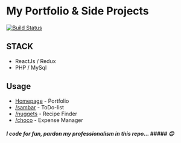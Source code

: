 # My Portfolio & Side Projects #

[![Build Status](https://travis-ci.org/varunthefalcon/varunthefalcon.github.io.svg?branch=master)](https://travis-ci.org/varunthefalcon/varunthefalcon.github.io)

## STACK ##

* ReactJs / Redux
* PHP / MySql

## Usage ##

* [Homepage](http://varun-thefalcon.github.io/)  -  Portfolio
* [/sambar](http://varun-thefalcon.github.io/sambar)   -  ToDo-list 
* [/nuggets](http://varun-thefalcon.github.io/nuggets)  -  Recipe Finder
* [/choco](http://varun-thefalcon.github.io/choco)    -  Expense Manager

##### I code for fun, pardon my professionalism in this repo... #####  :blush: